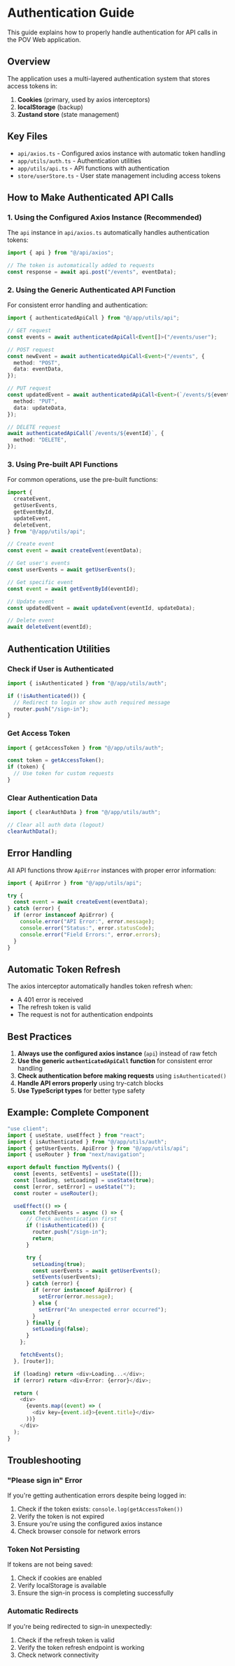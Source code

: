 # Authentication Guide

This guide explains how to properly handle authentication for API calls in the POV Web application.

## Overview

The application uses a multi-layered authentication system that stores access tokens in:

1. **Cookies** (primary, used by axios interceptors)
2. **localStorage** (backup)
3. **Zustand store** (state management)

## Key Files

- `api/axios.ts` - Configured axios instance with automatic token handling
- `app/utils/auth.ts` - Authentication utilities
- `app/utils/api.ts` - API functions with authentication
- `store/userStore.ts` - User state management including access tokens

## How to Make Authenticated API Calls

### 1. Using the Configured Axios Instance (Recommended)

The `api` instance in `api/axios.ts` automatically handles authentication tokens:

```typescript
import { api } from "@/api/axios";

// The token is automatically added to requests
const response = await api.post("/events", eventData);
```

### 2. Using the Generic Authenticated API Function

For consistent error handling and authentication:

```typescript
import { authenticatedApiCall } from "@/app/utils/api";

// GET request
const events = await authenticatedApiCall<Event[]>("/events/user");

// POST request
const newEvent = await authenticatedApiCall<Event>("/events", {
  method: "POST",
  data: eventData,
});

// PUT request
const updatedEvent = await authenticatedApiCall<Event>(`/events/${eventId}`, {
  method: "PUT",
  data: updateData,
});

// DELETE request
await authenticatedApiCall(`/events/${eventId}`, {
  method: "DELETE",
});
```

### 3. Using Pre-built API Functions

For common operations, use the pre-built functions:

```typescript
import {
  createEvent,
  getUserEvents,
  getEventById,
  updateEvent,
  deleteEvent,
} from "@/app/utils/api";

// Create event
const event = await createEvent(eventData);

// Get user's events
const userEvents = await getUserEvents();

// Get specific event
const event = await getEventById(eventId);

// Update event
const updatedEvent = await updateEvent(eventId, updateData);

// Delete event
await deleteEvent(eventId);
```

## Authentication Utilities

### Check if User is Authenticated

```typescript
import { isAuthenticated } from "@/app/utils/auth";

if (!isAuthenticated()) {
  // Redirect to login or show auth required message
  router.push("/sign-in");
}
```

### Get Access Token

```typescript
import { getAccessToken } from "@/app/utils/auth";

const token = getAccessToken();
if (token) {
  // Use token for custom requests
}
```

### Clear Authentication Data

```typescript
import { clearAuthData } from "@/app/utils/auth";

// Clear all auth data (logout)
clearAuthData();
```

## Error Handling

All API functions throw `ApiError` instances with proper error information:

```typescript
import { ApiError } from "@/app/utils/api";

try {
  const event = await createEvent(eventData);
} catch (error) {
  if (error instanceof ApiError) {
    console.error("API Error:", error.message);
    console.error("Status:", error.statusCode);
    console.error("Field Errors:", error.errors);
  }
}
```

## Automatic Token Refresh

The axios interceptor automatically handles token refresh when:

- A 401 error is received
- The refresh token is valid
- The request is not for authentication endpoints

## Best Practices

1. **Always use the configured axios instance** (`api`) instead of raw fetch
2. **Use the generic `authenticatedApiCall` function** for consistent error handling
3. **Check authentication before making requests** using `isAuthenticated()`
4. **Handle API errors properly** using try-catch blocks
5. **Use TypeScript types** for better type safety

## Example: Complete Component

```typescript
"use client";
import { useState, useEffect } from "react";
import { isAuthenticated } from "@/app/utils/auth";
import { getUserEvents, ApiError } from "@/app/utils/api";
import { useRouter } from "next/navigation";

export default function MyEvents() {
  const [events, setEvents] = useState([]);
  const [loading, setLoading] = useState(true);
  const [error, setError] = useState("");
  const router = useRouter();

  useEffect(() => {
    const fetchEvents = async () => {
      // Check authentication first
      if (!isAuthenticated()) {
        router.push("/sign-in");
        return;
      }

      try {
        setLoading(true);
        const userEvents = await getUserEvents();
        setEvents(userEvents);
      } catch (error) {
        if (error instanceof ApiError) {
          setError(error.message);
        } else {
          setError("An unexpected error occurred");
        }
      } finally {
        setLoading(false);
      }
    };

    fetchEvents();
  }, [router]);

  if (loading) return <div>Loading...</div>;
  if (error) return <div>Error: {error}</div>;

  return (
    <div>
      {events.map((event) => (
        <div key={event.id}>{event.title}</div>
      ))}
    </div>
  );
}
```

## Troubleshooting

### "Please sign in" Error

If you're getting authentication errors despite being logged in:

1. Check if the token exists: `console.log(getAccessToken())`
2. Verify the token is not expired
3. Ensure you're using the configured axios instance
4. Check browser console for network errors

### Token Not Persisting

If tokens are not being saved:

1. Check if cookies are enabled
2. Verify localStorage is available
3. Ensure the sign-in process is completing successfully

### Automatic Redirects

If you're being redirected to sign-in unexpectedly:

1. Check if the refresh token is valid
2. Verify the token refresh endpoint is working
3. Check network connectivity


